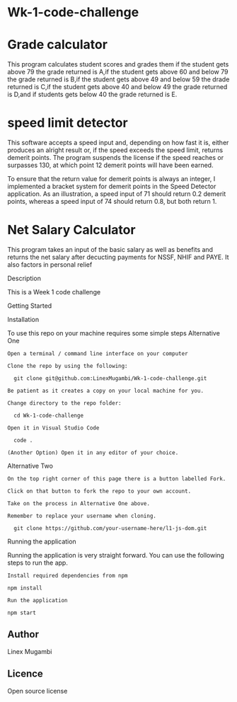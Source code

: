 # Wk-1-code-challenge
# Grade calculator
This program calculates student scores and grades them if the student gets above 79 the grade returned is A,if the student gets above 60 and below 79 the grade returned  is B,if the student gets above 49 and below 59 the drade returned is C,if the student gets above 40 and below 49 the grade returned is D,and if students gets below 40 the grade returned is E.

# speed limit detector
This software accepts a speed input and, depending on how fast it is, either produces an alright result or, if the speed exceeds the speed limit, returns demerit points. The program suspends the license if the speed reaches or surpasses 130, at which point 12 demerit points will have been earned.

To ensure that the return value for demerit points is always an integer, I implemented a bracket system for demerit points in the Speed Detector application. As an illustration, a speed input of 71 should return 0.2 demerit points, whereas a speed input of 74 should return 0.8, but both return 1.

# Net Salary Calculator
This program takes an input of the basic salary as well as benefits and returns the net salary after decucting payments for NSSF, NHIF and PAYE. It also factors in personal relief

Description

This is a Week 1 code challenge

Getting Started

Installation

To use this repo on your machine requires some simple steps
Alternative One

    Open a terminal / command line interface on your computer

    Clone the repo by using the following:

      git clone git@github.com:LinexMugambi/Wk-1-code-challenge.git

    Be patient as it creates a copy on your local machine for you.

    Change directory to the repo folder:

      cd Wk-1-code-challenge

    Open it in Visual Studio Code

      code .

    (Another Option) Open it in any editor of your choice.

Alternative Two

    On the top right corner of this page there is a button labelled Fork.

    Click on that button to fork the repo to your own account.

    Take on the process in Alternative One above.

    Remember to replace your username when cloning.

      git clone https://github.com/your-username-here/l1-js-dom.git

Running the application

Running the application is very straight forward. You can use the following steps to run the app.

    Install required dependencies from npm

    npm install

    Run the application

    npm start


## Author
Linex Mugambi

## Licence
 Open source license
